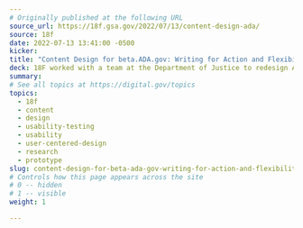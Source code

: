 ```yaml
---
# Originally published at the following URL
source_url: https://18f.gsa.gov/2022/07/13/content-design-ada/
source: 18f
date: 2022-07-13 13:41:00 -0500
kicker: 
title: "Content Design for beta.ADA.gov: Writing for Action and Flexibility"
deck: 18F worked with a team at the Department of Justice to redesign ADA.gov. They helped them launch beta.ada.gov, and designed new content for some of the most sought-after ADA topics.
summary: 
# See all topics at https://digital.gov/topics
topics:
  - 18f
  - content
  - design
  - usability-testing
  - usability
  - user-centered-design
  - research
  - prototype
slug: content-design-for-beta-ada-gov-writing-for-action-and-flexibility
# Controls how this page appears across the site
# 0 -- hidden
# 1 -- visible
weight: 1

---
```

